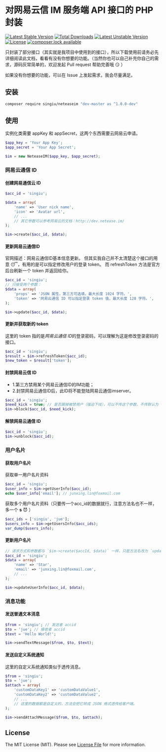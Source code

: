 # 对网易云信 IM 服务端 API 接口的 PHP 封装
[![Latest Stable Version](https://poser.pugx.org/singiu/neteaseim/v/stable)](https://packagist.org/packages/singiu/neteaseim)
[![Total Downloads](https://poser.pugx.org/singiu/neteaseim/downloads)](https://packagist.org/packages/singiu/neteaseim)
[![Latest Unstable Version](https://poser.pugx.org/singiu/neteaseim/v/unstable)](https://packagist.org/packages/singiu/neteaseim)
[![License](https://poser.pugx.org/singiu/neteaseim/license)](https://packagist.org/packages/singiu/neteaseim)
[![composer.lock available](https://poser.pugx.org/phpunit/phpunit/composerlock)](https://packagist.org/packages/phpunit/phpunit)

只封装了部分接口（其实就是我项目中使用到的接口），所以下载使用前请务必先详细阅读此文档，看看有没有你想要的功能。（当然你也可以自己补充你自己的需求，源码灰常简单的，欢迎发起 Pull request 帮助完善哦 :smirk: ）

如果没有你想要的功能，可以在 Issue 上发起需求，我会尽量满足。

## 安装
```bash
composer require singiu/neteaseim "dev-master as ^1.0.0-dev"
```

## 使用
实例化类需要 appKey 和 appSecret，这两个东西需要云网易云申请。
```php
$app_key = 'Your App Key';
$app_secret = 'Your App Secret';

$im = new NeteaseIM($app_key, $app_secret);
```

### 网易云通信 ID
#### 创建网易通信云 ID
```php
$acc_id = 'singiu';

$data = array(
    'name' => 'User nick name',
    'icon' => 'Avatar url',
    // ...
    // 其它参数可以参考网易云的文档：http://dev.netease.im/
);

$im->create($acc_id, $data);
```
#### 更新网易云通信ID
官网描述：网易云通信ID基本信息更新。
但其实我自己并不太清楚这个接口的用意 :sleeping:，有用的是可以指定修改用户的登录 token。
而 refreshToken 方法是官方后台刷新一个 token 并返回给你。
```php
$acc_id = 'singiu';
// 只接受两个参数：
$data = array(
    'props' => 'JSON 属性，第三方可选填，最大长度 1024 字符。',
    'token' => '网易云通信 ID 可以指定登录 token 值，最大长度 128 字符。',
);

$im->update($acc_id, $data);
```

#### 更新并获取新的 token
这里的 token 指的是*网易云通信 ID*的登录密码，可以理解为这是修改登录密码的接口。
```php
$acc_id = 'singiu';
$result = $im->refreshToken($acc_id);
$new_token = $result['token'];
```

#### 封禁网易云信 ID
 - 1.第三方禁用某个网易云通信ID的IM功能；
 - 2.封禁网易云通信ID后，此ID将不能登陆网易云通信imserver。
```php
$acc_id = 'singiu';
$need_kick = true; // 是否踢掉被禁用户（强迫下线），可以不传这个参数，不传默认为 false。
$im->block($acc_id, $need_kick);
```

#### 解禁网易云通信 ID
```php
$acc_id = 'singiu';
$im->unblock($acc_id);
```

### 用户名片
#### 获取用户名片
获取单一用户名片资料
```php
$acc_id = 'singiu';
$user_info = $im->getUserInfo($acc_id);
echo $user_info['email']; // junxing.lin@foxmail.com
```
获取多个用户名片资料（只要传一个acc_id的数据就行，注意方法名也不一样，多一个 **s** :smiling_imp: ）
```php
$acc_ids = ['singiu', 'jue'];
$users_info = $im->getUsersInfo($acc_ids);
var_dump($users_info);
```

#### 更新用户名片
```php
// 请求方式和参数都与 `$im->create($accId, $data)` 一样，只是方法名改为 `updateUserInfo()`。
$acc_id = 'singiu';
$data = array(
    'name' => 'Star',
    'email' => 'junxing.lin@foxmail.com',
    // ...
);

$im->updateUserInfo($acc_id, $data);
```

### 消息功能
#### 发送普通文本消息
```php
$from = 'singiu'; // 发送者 accid
$to = 'jue'; // 接收者 accid
$text = 'Hello World!';

$im->sendTextMessage($from, $to, $text);
```

#### 发送自定义系统通知
这里的自定义系统通知类似于透传消息。
```php
$from = 'singiu';
$to = 'jue';
$attach = array(
    'customDataKey1' => 'customDataValue1',
    'customDataKey2' => 'customDataValue2',
    // ...
    // 这里的数据都是自定义的，方法会把它转成 JSON 格式透传给客户端。
);

$im->sendAttachMessage($from, $to, $attach);
```

## License
The MIT License (MIT). Please see [License File](LICENSE) for more information.
